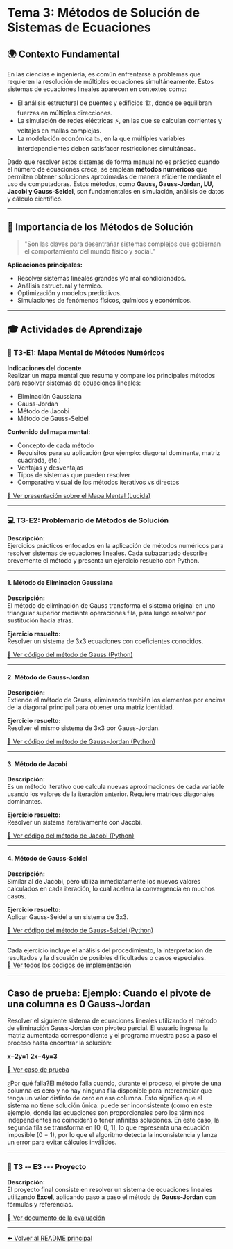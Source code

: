 # Tema 3: Métodos de Solución de Sistemas de Ecuaciones

## 🌍 Contexto Fundamental

En las ciencias e ingeniería, es común enfrentarse a problemas que requieren la resolución de múltiples ecuaciones simultáneamente. Estos sistemas de ecuaciones lineales aparecen en contextos como:

- El análisis estructural de puentes y edificios 🏗️, donde se equilibran fuerzas en múltiples direcciones.
- La simulación de redes eléctricas ⚡, en las que se calculan corrientes y voltajes en mallas complejas.
- La modelación económica 📉, en la que múltiples variables interdependientes deben satisfacer restricciones simultáneas.

Dado que resolver estos sistemas de forma manual no es práctico cuando el número de ecuaciones crece, se emplean **métodos numéricos** que permiten obtener soluciones aproximadas de manera eficiente mediante el uso de computadoras. Estos métodos, como **Gauss, Gauss-Jordan, LU, Jacobi y Gauss-Seidel**, son fundamentales en simulación, análisis de datos y cálculo científico.

---

## 📌 Importancia de los Métodos de Solución

> "Son las claves para desentrañar sistemas complejos que gobiernan el comportamiento del mundo físico y social."

**Aplicaciones principales:**
- Resolver sistemas lineales grandes y/o mal condicionados.
- Análisis estructural y térmico.
- Optimización y modelos predictivos.
- Simulaciones de fenómenos físicos, químicos y económicos.

---

## 🎓 Actividades de Aprendizaje

### 🧠 T3-E1: Mapa Mental de Métodos Numéricos

**Indicaciones del docente**  
Realizar un mapa mental que resuma y compare los principales métodos para resolver sistemas de ecuaciones lineales:

- Eliminación Gaussiana  
- Gauss-Jordan  
- Método de Jacobi  
- Método de Gauss-Seidel

**Contenido del mapa mental:**
- Concepto de cada método
- Requisitos para su aplicación (por ejemplo: diagonal dominante, matriz cuadrada, etc.)
- Ventajas y desventajas
- Tipos de sistemas que pueden resolver
- Comparativa visual de los métodos iterativos vs directos

[🔗 Ver presentación sobre el Mapa Mental (Lucida)](https://lucid.app/lucidspark/06170dd7-87af-417c-a10a-c7c702da8f67/edit?viewport_loc=-20381%2C16382%2C21347%2C10146%2C0_0&invitationId=inv_fae549c6-18d6-451b-b564-cb42654dd187)

---

### 💻 T3-E2: Problemario de Métodos de Solución

**Descripción:**  
Ejercicios prácticos enfocados en la aplicación de métodos numéricos para resolver sistemas de ecuaciones lineales. Cada subapartado describe brevemente el método y presenta un ejercicio resuelto con Python.

---

#### 1. Método de Eliminacion Gaussiana

**Descripción:**  
El método de eliminación de Gauss transforma el sistema original en uno triangular superior mediante operaciones fila, para luego resolver por sustitución hacia atrás.

**Ejercicio resuelto:**  
Resolver un sistema de 3x3 ecuaciones con coeficientes conocidos.

[🔗 Ver código del método de Gauss (Python)](https://github.com/IvanPedroSuarez/Metodos-Numericos-/blob/master/codigos/tema3/Eliminacion%20Gaussiana%20con%20pivote.py)

---

#### 2. Método de Gauss-Jordan

**Descripción:**  
Extiende el método de Gauss, eliminando también los elementos por encima de la diagonal principal para obtener una matriz identidad.

**Ejercicio resuelto:**  
Resolver el mismo sistema de 3x3 por Gauss-Jordan.

[🔗 Ver código del método de Gauss-Jordan (Python)](https://github.com/IvanPedroSuarez/Metodos-Numericos-/blob/master/codigos/tema3/Metodo%20Gauss%20Jordan.py)

---

#### 3. Método de Jacobi

**Descripción:**  
Es un método iterativo que calcula nuevas aproximaciones de cada variable usando los valores de la iteración anterior. Requiere matrices diagonales dominantes.

**Ejercicio resuelto:**  
Resolver un sistema iterativamente con Jacobi.

[🔗 Ver código del método de Jacobi (Python)](https://github.com/IvanPedroSuarez/Metodos-Numericos-/blob/master/codigos/tema3/Metodo%20de%20Jacobi.py)

---

#### 4. Método de Gauss-Seidel

**Descripción:**  
Similar al de Jacobi, pero utiliza inmediatamente los nuevos valores calculados en cada iteración, lo cual acelera la convergencia en muchos casos.

**Ejercicio resuelto:**  
Aplicar Gauss-Seidel a un sistema de 3x3.

[🔗 Ver código del método de Gauss-Seidel (Python)](https://github.com/IvanPedroSuarez/Metodos-Numericos-/blob/master/codigos/tema3/Metodo%20de%20Gauss-Seidel.py)

---

Cada ejercicio incluye el análisis del procedimiento, la interpretación de resultados y la discusión de posibles dificultades o casos especiales.  
[🔗 Ver todos los códigos de implementación](https://github.com/IvanPedroSuarez/Metodos-Numericos-/tree/master/codigos/tema3)

---

## Caso de prueba: Ejemplo: Cuando el pivote de una columna es 0 Gauss-Jordan 
Resolver el siguiente sistema de ecuaciones lineales utilizando el método de eliminación Gauss-Jordan con pivoteo parcial. El usuario ingresa la matriz aumentada correspondiente y el programa muestra paso a paso el proceso hasta encontrar la solución:
                                                            
                                                            
**x−2y=1**
**2x−4y=3**
​

[🔗 Ver caso de prueba ](https://github.com/IvanPedroSuarez/Metodos-Numericos-/blob/master/codigos/tema4/CasoPrueba.py)

¿Por qué falla?El método falla cuando, durante el proceso, el pivote de una columna es cero y no hay ninguna fila disponible para intercambiar que tenga un valor distinto de cero en esa columna. Esto significa que el sistema no tiene solución única: puede ser inconsistente (como en este ejemplo, donde las ecuaciones son proporcionales pero los términos independientes no coinciden) o tener infinitas soluciones.
En este caso, la segunda fila se transforma en [0, 0, 1], lo que representa una ecuación imposible (0 = 1), por lo que el algoritmo detecta la inconsistencia y lanza un error para evitar cálculos inválidos.


---

### 🚀 T3 -- E3 --- Proyecto

**Descripción:**  
El proyecto final consiste en resolver un sistema de ecuaciones lineales utilizando **Excel**, aplicando paso a paso el método de **Gauss-Jordan** con fórmulas y referencias.  

[🔗 Ver documento de la evaluación](https://docs.google.com/document/d/1KVxzQzMgrfOevVSGcP5M272uYC6VKLRiAVBtBGRaipY/edit?usp=sharing)

---

[⬅️ Volver al README principal](../README.md)

